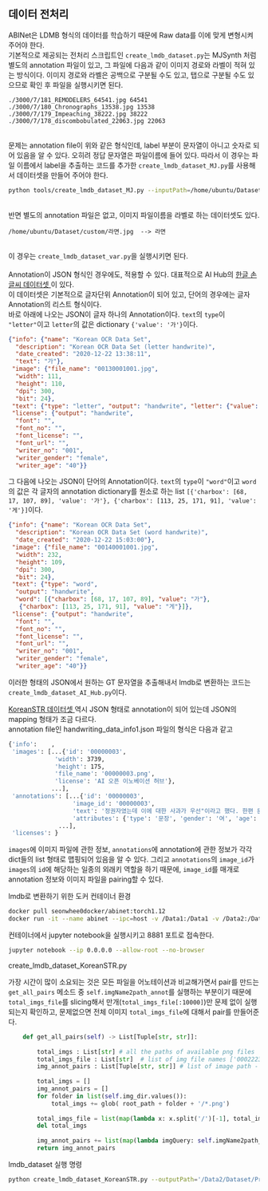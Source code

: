 ## 데이터 전처리  
  
ABINet은 LDMB 형식의 데이터를 학습하기 때문에 Raw data를 이에 맞게 변형시켜주어야 한다.<br>
기본적으로 제공되는 전처리 스크립트인 `create_lmdb_dataset.py`는 MJSynth 처럼 별도의 annotation 파일이 있고, 그 파일에 다음과 같이 이미지 경로와 라벨이 적혀 있는 방식이다. 이미지 경로와 라벨은 공백으로 구분될 수도 있고, 탭으로 구분될 수도 있으므로 확인 후 파일을 실행시키면 된다.<br>

```
./3000/7/181_REMODELERS_64541.jpg 64541
./3000/7/180_Chronographs_13538.jpg 13538
./3000/7/179_Impeaching_38222.jpg 38222
./3000/7/178_discombobulated_22063.jpg 22063
```
<br>
문제는 annotation file이 위와 같은 형식인데, label 부분이 문자열이 아니고 숫자로 되어 있음을 알 수 있다. 오히려 정답 문자열은 파일이름에 들어 있다. 따라서 이 경우는 파일 이름에서 label을 추출하는 코드를 추가한 <code>create_lmdb_dataset_MJ.py</code>를 사용해서 데이터셋을 만들어 주어야 한다.
<br>  

```bash
python tools/create_lmdb_dataset_MJ.py --inputPath=/home/ubuntu/Dataset/text_recognition/Korean/mjsynth --outputPath=/home/ubuntu/Playground/ABINet/data/training/MJ/MJ_test --gtFile=/home/ubuntu/Dataset/text_recognition/Korean/mjsynth/annotation_test.txt  
```
<br>  
반면 별도의 annotation 파일은 없고, 이미지 파일이름을 라벨로 하는 데이터셋도 있다.<br>   

```
/home/ubuntu/Dataset/custom/라면.jpg  --> 라면
```
<br>
이 경우는 <code>create_lmdb_dataset_var.py</code>을 실행시키면 된다.
<br>
<br>
Annotation이 JSON 형식인 경우에도, 적용할 수 있다. 대표적으로 AI Hub의 <a href=https://aihub.or.kr/aidata/33987> 한글 손글씨 데이터셋 </a>이 있다.<br>
이 데이터셋은 기본적으로 글자단위 Annotation이 되어 있고, 단어의 경우에는 글자 Annotation의 리스트 형식이다.<br>
바로 아래에 나오는 JSON이 글자 하나의 Annotation이다. <code>text</code>의 <code>type</code>이 <code>"letter"</code>이고 <code>letter</code>의 값은 dictionary <code>{'value': '가'}</code>이다.<br>



```json
{"info": {"name": "Korean OCR Data Set",
  "description": "Korean OCR Data Set (letter handwrite)",
  "date_created": "2020-12-22 13:38:11",
  "text": "가"},
 "image": {"file_name": "00130001001.jpg",
  "width": 111,
  "height": 110,
  "dpi": 300,
  "bit": 24},
 "text": {"type": "letter", "output": "handwrite", "letter": {"value": "가"}},
 "license": {"output": "handwrite",
  "font": "",
  "font_no": "",
  "font_license": "",
  "font_url": "",
  "writer_no": "001",
  "writer_gender": "female",
  "writer_age": "40"}}
```  

그 다음에 나오는 JSON이 단어의 Annotation이다. <code>text</code>의 <code>type</code>이 <code>"word"</code>이고 <code>word</code>의 값은 각 글자의 annotation dictionary를 원소로 하는 list <code>[{'charbox': [68, 17, 107, 89], 'value': '가'}, {'charbox': [113, 25, 171, 91], 'value': '게'}]</code>이다.<br>

```json
{"info": {"name": "Korean OCR Data Set",
  "description": "Korean OCR Data Set (word handwrite)",
  "date_created": "2020-12-22 15:03:00"},
 "image": {"file_name": "00140001001.jpg",
  "width": 232,
  "height": 109,
  "dpi": 300,
  "bit": 24},
 "text": {"type": "word",
  "output": "handwrite",
  "word": [{"charbox": [68, 17, 107, 89], "value": "가"},
   {"charbox": [113, 25, 171, 91], "value": "게"}]},
 "license": {"output": "handwrite",
  "font": "",
  "font_no": "",
  "font_license": "",
  "font_url": "",
  "writer_no": "001",
  "writer_gender": "female",
  "writer_age": "40"}}
```  

이러한 형태의 JSON에서 원하는 GT 문자열을 추출해내서 lmdb로 변환하는 코드는 <code>create_lmdb_dataset_AI_Hub.py</code>이다.<br>
  
  
<a href=https://aihub.or.kr/aidata/133> KoreanSTR 데이터셋 </a> 역시 JSON 형태로 annotation이 되어 있는데 JSON의 mapping 형태가 조금 다르다.<br>
annotation file인 handwriting_data_info1.json 파일의 형식은 다음과 같고

```bash
{'info':    , 
 'images': [...{'id': '00000003',
             'width': 3739,
             'height': 175,
             'file_name': '00000003.png',
             'license': 'AI 오픈 이노베이션 허브'},
            ...], 
 'annotations': [...{'id': '00000003',
                  'image_id': '00000003',
                  'text': '정권자였는데 이에 대한 사과가 우선"이라고 했다. 한편 문 후보와 김',
                  'attributes': {'type': '문장', 'gender': '여', 'age': '28', 'job': '직장인'}},
              ...], 
 'licenses': }
```

`images`에 이미지 파일에 관한 정보, `annotations`에 annotation에 관한 정보가 각각 dict들의 list 형태로 맵핑되어 있음을 알 수 있다. 그리고 `annotations`의 `image_id`가 `images`의 `id`에 해당하는 일종의 외래키 역할을 하기 때문에, `image_id`를 매개로 annotation 정보와 이미지 파일을 pairing할 수 있다.

lmdb로 변환하기 위한 도커 컨테이너 환경

```bash
docker pull seonwhee0docker/abinet:torch1.12
docker run -it --name abinet --ipc=host -v /Data1:/Data1 -v /Data2:/Data2 -v $(pwd)/ABINet:/app -p 8881:8888 seonwhee0docker/abinet:torch1.12 /bin/bash
```

컨테이너에서 jupyter notebook을 실행시키고 8881 포트로 접속한다.  

```bash
jupyter notebook --ip 0.0.0.0 --allow-root --no-browser
```
  
create_lmdb_dataset_KoreanSTR.py  
  
가장 시간이 많이 소요되는 것은 모든 파일을 어노테이션과 비교해가면서 pair를 만드는 `get_all_pairs` 메소드 중 `self.imgName2path_annot`를 실행하는 부분이기 때문에 `total_imgs_file`를 slicing해서 만개(`total_imgs_file[:10000]`)만 문제 없이 실행되는지 확인하고, 문제없으면 전체 이미지 `total_imgs_file`에 대해서 pair를 만들어준다.  

```python
    def get_all_pairs(self) -> List[Tuple[str, str]]:
        
        total_imgs : List[str] # all the paths of available png files
        total_imgs_file : List[str]  # list of img file names ['00022234.png', '00000011.png', ..]
        img_annot_pairs : List[Tuple[str, str]] # list of image path - annotation pairs  [('/Data2/Dataset/KoreanSTR/1_syllable/00022234.png', '몜'), ...]
        
        total_imgs = []
        img_annot_pairs = []
        for folder in list(self.img_dir.values()):
            total_imgs += glob( root_path + folder + '/*.png')
            
        total_imgs_file = list(map(lambda x: x.split('/')[-1], total_imgs))
        del total_imgs
        
        img_annot_pairs += list(map(lambda imgQuery: self.imgName2path_annot(imgQuery), total_imgs_file[:10000]))  ## 실행되는지 확인하기 위해 100개만
        return img_annot_pairs
```
  
lmdb_dataset 실행 명령  

```bash
python create_lmdb_dataset_KoreanSTR.py --outputPath='/Data2/Dataset/Preproc/ABINet/'
```
